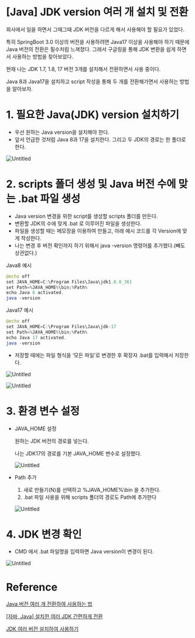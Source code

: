 # [Java] JDK version 여러 개 설치 및 전환

회사에서 일을 하면서 그때그때 JDK 버전을 다르게 해서 사용해야 할 필요가 있었다.

특히 SpringBoot 3.0 이상의 버전을 사용하려면 Java17 이상을 사용해야 하기 때문에 Java 버전의 전환은 필수처럼 느껴졌다. 그래서 구글링을 통해 JDK 변환을 쉽게 하면서 사용하는 방법을 찾아보았다.

현재 나는 JDK 1.7, 1.8, 17 버전 3개를 설치해서 전환하면서 사용 중이다.

Java 8과 Java17을 설치하고 script 작성을 통해 두 개를 전환해가면서 사용하는 방법을 알아보자.

# 1. 필요한 Java(JDK) version 설치하기

- 우선 원하는 Java version을 설치해야 한다.
- 앞서 언급한 것처럼 Java 8과 17을 설치한다. 그리고 두 JDK의 경로는 한 폴더로 한다.

![Untitled](%5BJava%5D%20JDK%20version%20%E1%84%8B%E1%85%A7%E1%84%85%E1%85%A5%E1%84%80%E1%85%A2%20%E1%84%89%E1%85%A5%E1%86%AF%E1%84%8E%E1%85%B5%20%E1%84%86%E1%85%B5%E1%86%BE%20%E1%84%8C%E1%85%A5%E1%86%AB%E1%84%92%E1%85%AA%E1%86%AB%20b948af8eec844e63bd0d477993f979ef/Untitled.png)

# 2. scripts 폴더 생성 및 Java 버전 수에 맞는 .bat 파일 생성

- Java version 변경을 위한 script를 생성할 scripts 폴더를 만든다.
- 변환할 JDK의 수에 맞게 .bat 로 이루어진 파일을 생성한다.
- 파일을 생성할 때는 메모장을 이용하여 만들고, 아래 예시 코드를 각 Version에 맞게 작성한다.
- 나는 변경 후 버전 확인까지 하기 위해서 java -version 명령어를 추가했다.(빼도 상관없다.)

Java8 예시

```java
@echo off
set JAVA_HOME=C:\Program Files\Java\jdk1.8.0_361
set Path=%JAVA_HOME%\bin;%Path%
echo Java 8 activated.
java -version
```

Java17 예시

```java
@echo off
set JAVA_HOME=C:\Program Files\Java\jdk-17
set Path=%JAVA_HOME%\bin;%Path%
echo Java 17 activated.
java -version
```

- 저장할 때에는 파일 형식을 ‘모든 파일’로 변경한 후 확장자 .bat를 입력해서 저장한다.

![Untitled](%5BJava%5D%20JDK%20version%20%E1%84%8B%E1%85%A7%E1%84%85%E1%85%A5%E1%84%80%E1%85%A2%20%E1%84%89%E1%85%A5%E1%86%AF%E1%84%8E%E1%85%B5%20%E1%84%86%E1%85%B5%E1%86%BE%20%E1%84%8C%E1%85%A5%E1%86%AB%E1%84%92%E1%85%AA%E1%86%AB%20b948af8eec844e63bd0d477993f979ef/Untitled%201.png)

![Untitled](%5BJava%5D%20JDK%20version%20%E1%84%8B%E1%85%A7%E1%84%85%E1%85%A5%E1%84%80%E1%85%A2%20%E1%84%89%E1%85%A5%E1%86%AF%E1%84%8E%E1%85%B5%20%E1%84%86%E1%85%B5%E1%86%BE%20%E1%84%8C%E1%85%A5%E1%86%AB%E1%84%92%E1%85%AA%E1%86%AB%20b948af8eec844e63bd0d477993f979ef/Untitled%202.png)

# 3. 환경 변수 설정

- JAVA_HOME 설정
    
    원하는 JDK 버전의 경로를 넣는다.
    
    나는 JDK17의 경로를 기본 JAVA_HOME 변수로 설정했다.
    
    ![Untitled](%5BJava%5D%20JDK%20version%20%E1%84%8B%E1%85%A7%E1%84%85%E1%85%A5%E1%84%80%E1%85%A2%20%E1%84%89%E1%85%A5%E1%86%AF%E1%84%8E%E1%85%B5%20%E1%84%86%E1%85%B5%E1%86%BE%20%E1%84%8C%E1%85%A5%E1%86%AB%E1%84%92%E1%85%AA%E1%86%AB%20b948af8eec844e63bd0d477993f979ef/Untitled%203.png)
    

- Path 추가
    1. 새로 만들기(N)를 선택하고 %JAVA_HOME%\bin 을 추가한다.
    2. .bat 파일 사용을 위해 scripts 폴더의 경로도 Path에 추가한다
    
    ![Untitled](%5BJava%5D%20JDK%20version%20%E1%84%8B%E1%85%A7%E1%84%85%E1%85%A5%E1%84%80%E1%85%A2%20%E1%84%89%E1%85%A5%E1%86%AF%E1%84%8E%E1%85%B5%20%E1%84%86%E1%85%B5%E1%86%BE%20%E1%84%8C%E1%85%A5%E1%86%AB%E1%84%92%E1%85%AA%E1%86%AB%20b948af8eec844e63bd0d477993f979ef/Untitled%204.png)
    

# 4. JDK 변경 확인

- CMD 에서 .bat 파일명을 입력하면 Java version이 변경이 된다.

![Untitled](%5BJava%5D%20JDK%20version%20%E1%84%8B%E1%85%A7%E1%84%85%E1%85%A5%E1%84%80%E1%85%A2%20%E1%84%89%E1%85%A5%E1%86%AF%E1%84%8E%E1%85%B5%20%E1%84%86%E1%85%B5%E1%86%BE%20%E1%84%8C%E1%85%A5%E1%86%AB%E1%84%92%E1%85%AA%E1%86%AB%20b948af8eec844e63bd0d477993f979ef/Untitled%205.png)

# Reference

[Java 버전 여러 개 전환하여 사용하는 법](https://almond0115.tistory.com/entry/Java-버전-여러-개-전환하여-사용하는-법)

[[자바, Java] 설치한 여러 JDK 간편하게 전환](https://computer-science-student.tistory.com/467)

[JDK 여러 버전 설치하여 사용하기](https://velog.io/@heyhighbyee/JDK-여러-버전-설치하여-사용하기)